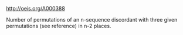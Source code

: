 http://oeis.org/A000388

Number of permutations of an n-sequence discordant with three given permutations (see reference) in n-2 places.
